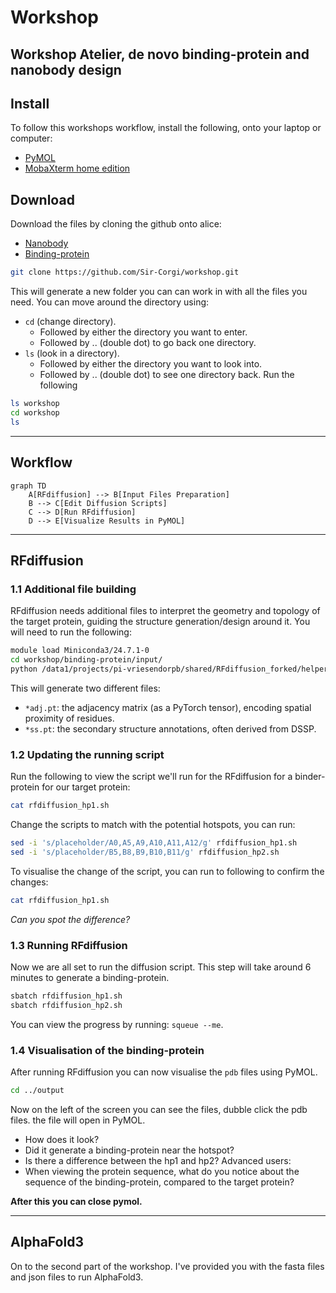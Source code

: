 # Workshop
Workshop Atelier, de novo binding-protein and nanobody design
------
## Install
To follow this workshops workflow, install the following, onto your laptop or computer:
- [PyMOL](https://www.pymol.org/)
- [MobaXterm home edition](https://mobaxterm.mobatek.net/download.html)

## Download
Download the files by cloning the github onto alice:
- [Nanobody](nanobody/)
- [Binding-protein](binding-protein/)

```bash
git clone https://github.com/Sir-Corgi/workshop.git
```
This will generate a new folder you can can work in with all the files you need.
You can move around the directory using:
- `cd` (change directory).
	- Followed by either the directory you want to enter.
	- Followed by .. (double dot) to go back one directory.
- `ls` (look in a directory).
	- Followed by either the directory you want to look into.
	- Followed by .. (double dot) to see one directory back.
Run the following
```bash
ls workshop
cd workshop
ls
```
-----
## Workflow

```mermaid
graph TD
    A[RFdiffusion] --> B[Input Files Preparation]
    B --> C[Edit Diffusion Scripts]
    C --> D[Run RFdiffusion]
    D --> E[Visualize Results in PyMOL]
```
-----

## RFdiffusion

### 1.1 Additional file building
RFdiffusion needs additional files to interpret the geometry and topology of the target protein, guiding the structure generation/design around it.
You will need to run the following:

```bash
module load Miniconda3/24.7.1-0
cd workshop/binding-protein/input/
python /data1/projects/pi-vriesendorpb/shared/RFdiffusion_forked/helper_scripts/make_secstruc_adj.py --input_pdb 2qud.pdb --out_dir ./
```

This will generate two different files:
- `*adj.pt`: the adjacency matrix (as a PyTorch tensor), encoding spatial proximity of residues.
- `*ss.pt`: the secondary structure annotations, often derived from DSSP.

### 1.2 Updating the running script
Run the following to view the script we'll run for the RFdiffusion for a binder-protein for our target protein:

```bash
cat rfdiffusion_hp1.sh
```

Change the scripts to match with the potential hotspots, you can run:

```bash
sed -i 's/placeholder/A0,A5,A9,A10,A11,A12/g' rfdiffusion_hp1.sh
sed -i 's/placeholder/B5,B8,B9,B10,B11/g' rfdiffusion_hp2.sh
```

To visualise the change of the script, you can run to following to confirm the changes:

```bash
cat rfdiffusion_hp1.sh
```
*Can you spot the difference?*

### 1.3 Running RFdiffusion
Now we are all set to run the diffusion script. This step will take around 6 minutes to generate a binding-protein.

```bash
sbatch rfdiffusion_hp1.sh
sbatch rfdiffusion_hp2.sh
```

You can view the progress by running: `squeue --me`.

### 1.4 Visualisation of the binding-protein
After running RFdiffusion you can now visualise the `pdb` files using PyMOL.

```bash
cd ../output
```

Now on the left of the screen you can see the files, dubble click the pdb files. the file will open in PyMOL.
- How does it look?
- Did it generate a binding-protein near the hotspot?
- Is there a difference between the hp1 and hp2?
Advanced users:
- When viewing the protein sequence, what do you notice about the sequence of the binding-protein, compared to the target protein?

**After this you can close pymol.**

------

## AlphaFold3
On to the second part of the workshop. I've provided you with the fasta files and json files to run AlphaFold3.
